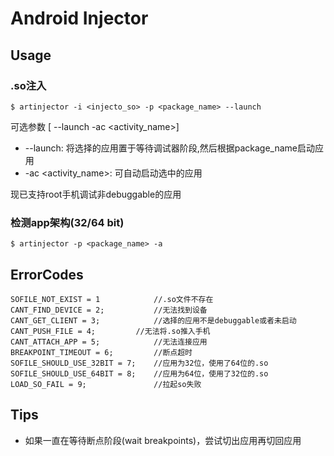 # Android Injector

## Usage

### .so注入 
```
$ artinjector -i <injecto_so> -p <package_name> --launch 
```
可选参数 [ --launch -ac <activity_name>]
* --launch: 将选择的应用置于等待调试器阶段,然后根据package_name启动应用
* -ac <activity_name>: 可自动启动选中的应用

现已支持root手机调试非debuggable的应用

### 检测app架构(32/64 bit)
```
$ artinjector -p <package_name> -a
```


## ErrorCodes

```
SOFILE_NOT_EXIST = 1 		    //.so文件不存在
CANT_FIND_DEVICE = 2;		    //无法找到设备
CANT_GET_CLIENT = 3;		    //选择的应用不是debuggable或者未启动
CANT_PUSH_FILE = 4;	        //无法将.so推入手机
CANT_ATTACH_APP = 5;		    //无法连接应用
BREAKPOINT_TIMEOUT = 6; 	    //断点超时
SOFILE_SHOULD_USE_32BIT = 7;    //应用为32位，使用了64位的.so
SOFILE_SHOULD_USE_64BIT = 8;    //应用为64位，使用了32位的.so
LOAD_SO_FAIL = 9;               //拉起so失败
```

## Tips
* 如果一直在等待断点阶段(wait breakpoints)，尝试切出应用再切回应用